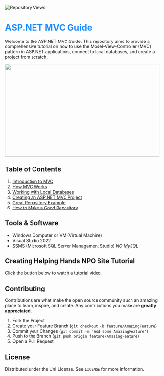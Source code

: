 ![Repository Views](https://img.shields.io/badge/dynamic/json?color=blue&label=Views&query=$.data.views&url=https://api.github.com/repos/noturlee/MVC-Basics)
# <span style="color:#1e90ff;">ASP.NET MVC Guide</span>

Welcome to the ASP.NET MVC Guide. This repository aims to provide a comprehensive tutorial on how to use the Model-View-Controller (MVC) pattern in ASP.NET applications, connect to local databases, and create a project from scratch.

<img src = "https://www.interviewbit.com/blog/wp-content/uploads/2022/05/Working-of-MVC-2048x1372.png" width =500 height = 300/>

## Table of Contents

1. [Introduction to MVC](docs/01-What-is-MVC.md)
2. [How MVC Works](docs/02-How-MVC-Works.md)
3. [Working with Local Databases](docs/03-Working-With-Local-Databases.md)
4. [Creating an ASP.NET MVC Project](docs/04-Creating-an-ASPNET-MVC-Project.md)
5. [Great Repository Example](https://github.com/noturlee/TaskTracker-MVC)
6. [How to Make a Good Repository](docs/05-How-to-Make-a-Good-Repo.md)

## Tools & Software

- Windows Computer or VM (Virtual Machine)
- Visual Studio 2022
- SSMS (Microsoft SQL Server Managament Studio) *NO MySQL*

## Creating Helping Hands NPO Site Tutorial
Click the button below to watch a tutorial video.

## Contributing

Contributions are what make the open source community such an amazing place to learn, inspire, and create. Any contributions you make are **greatly appreciated**.

1. Fork the Project
2. Create your Feature Branch (`git checkout -b feature/AmazingFeature`)
3. Commit your Changes (`git commit -m 'Add some AmazingFeature'`)
4. Push to the Branch (`git push origin feature/AmazingFeature`)
5. Open a Pull Request

## License

Distributed under the Uni License. See `LICENSE` for more information.
